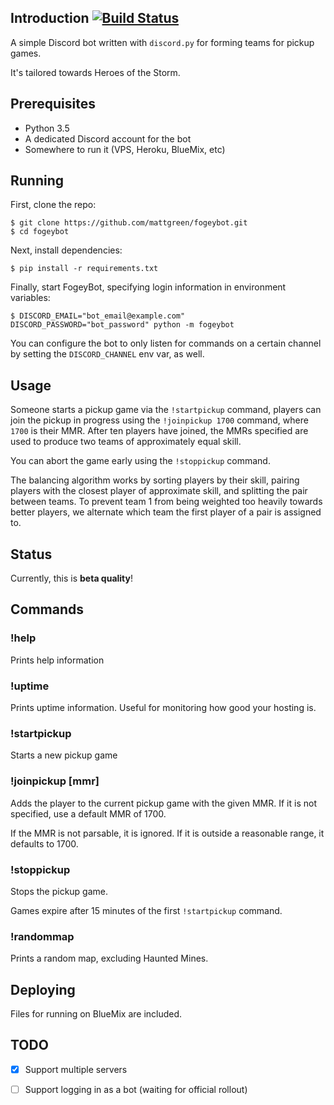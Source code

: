 ## Introduction [![Build Status](https://travis-ci.org/mattgreen/fogeybot.svg?branch=master)](https://travis-ci.org/mattgreen/fogeybot)

A simple Discord bot written with `discord.py` for forming teams for pickup games.

It's tailored towards Heroes of the Storm.

## Prerequisites

* Python 3.5
* A dedicated Discord account for the bot
* Somewhere to run it (VPS, Heroku, BlueMix, etc)

## Running

First, clone the repo:

    $ git clone https://github.com/mattgreen/fogeybot.git
    $ cd fogeybot

Next, install dependencies:

    $ pip install -r requirements.txt

Finally, start FogeyBot, specifying login information in environment variables:

    $ DISCORD_EMAIL="bot_email@example.com" DISCORD_PASSWORD="bot_password" python -m fogeybot

You can configure the bot to only listen for commands on a certain channel by setting the `DISCORD_CHANNEL` env var, as well.

## Usage

Someone starts a pickup game via the `!startpickup` command, players can join the pickup in progress using the `!joinpickup 1700` command, where `1700` is their MMR. After ten players have joined, the MMRs specified are used to produce two teams of approximately equal skill. 

You can abort the game early using the `!stoppickup` command.

The balancing algorithm works by sorting players by their skill, pairing players with the closest player of approximate skill, and splitting the pair between teams. To prevent team 1 from being weighted too heavily towards better players, we alternate which team the first player of a pair is assigned to.

## Status

Currently, this is **beta quality**!

## Commands

### !help

Prints help information

### !uptime

Prints uptime information. Useful for monitoring how good your hosting is.

### !startpickup

Starts a new pickup game

### !joinpickup [mmr]

Adds the player to the current pickup game with the given MMR. If it is not specified, use a default MMR of 1700.

If the MMR is not parsable, it is ignored. If it is outside a reasonable range, it defaults to 1700.

### !stoppickup

Stops the pickup game.

Games expire after 15 minutes of the first `!startpickup` command.

### !randommap

Prints a random map, excluding Haunted Mines.

## Deploying

Files for running on BlueMix are included.

## TODO

* [x] Support multiple servers
* [ ] Support logging in as a bot (waiting for official rollout)

